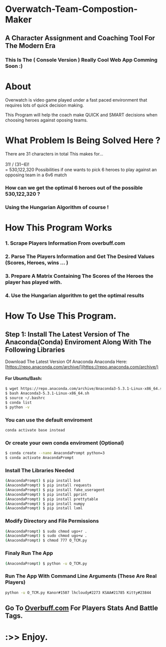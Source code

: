 # Overwatch-Team-Compostion-Maker 
## A Character Assignment and Coaching Tool For The Modern Era

### This Is The ( Console Version ) Really Cool Web App Comming Soon :)

# About 
Overwatch is video game played under a fast paced environment that requires lots of quick decision making.

This Program will help the coach make QUICK and SMART decisions when choosing heroes against oposing teams.

# What Problem Is Being Solved Here ?

There are 31 characters in total
This makes for...     
<br> 31! / (31−6)!  <br>
      = 530,122,320 Possibilities if one wants to pick 6 heroes to play against an opposing team in a 6v6 match
      
### How can we get the optimal 6 heroes out of the possible 530,122,320 ?
### Using the Hungarian Algorithm of course !


# How This Program Works

### 1. Scrape Players Information From overbuff.com
### 2. Parse The Players Information and Get The Desired Values (Scores, Heroes, wins ... )
### 3. Prepare A Matrix Containing The Scores of the Heroes the player has played with.
### 4. Use the Hungarian algorithm to get the optimal results 


# How To Use This Program.


## Step 1: Install The Latest Version of The Anaconda(Conda) Enviroment Along With The Following Libraries
Download The Latest Version Of Anaconda Anaconda Here: [https://repo.anaconda.com/archive/](https://repo.anaconda.com/archive/) 
 
#### For Ubuntu/Bash:

```bash
$ wget https://repo.anaconda.com/archive/Anaconda3-5.3.1-Linux-x86_64.sh
$ bash Anaconda3-5.3.1-Linux-x86_64.sh
$ source ~/.bashrc
$ conda list
$ python -v
```
### You can use the default enviroment 
```bash
conda activate base instead
```

### Or create your own conda enviroment (Optional) 
```bash
$ conda create --name AnacondaPrompt python=3
$ conda activate AnacondaPrompt
```

### Install The Libraries Needed

```bash
(AnacondaPrompt) $ pip install bs4
(AnacondaPrompt) $ pip install requests
(AnacondaPrompt) $ pip install fake_useragent
(AnacondaPrompt) $ pip install pprint
(AnacondaPrompt) $ pip install prettytable
(AnacondaPrompt) $ pip install numpy
(AnacondaPrompt) $ pip install lxml
```
### Modify Directory and File Permissions
```bash
(AnacondaPrompt) $ sudo chmod ugo+r .
(AnacondaPrompt) $ sudo chmod ugo+w .
(AnacondaPrompt) $ chmod 777 O_TCM.py
```
### Finaly Run The App 

```bash
(AnacondaPrompt) $ python -u O_TCM.py
```
### Run The App With Command Line Arguments (These Are Real Players)
```bash
python -u O_TCM.py Kanor#1507 lhcloudy#2273 KSAA#21785 Kitty#23844
```
## Go To [Overbuff.com](https://www.overbuff.com/rankings?platform=pc) For Players Stats And Battle Tags.

# :>> Enjoy.
